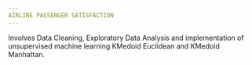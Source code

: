 ```yaml
---
AIRLINE PASSENGER SATISFACTION
---
```


Involves Data Cleaning, Exploratory Data Analysis and implementation of unsupervised machine learning KMedoid Euclidean and KMedoid Manhattan.
